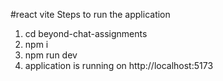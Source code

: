 #react vite 
Steps to run the application

1. cd beyond-chat-assignments
2. npm i 
3. npm run dev
4. application is running on http://localhost:5173
